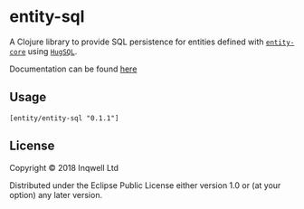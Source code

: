 # entity-sql

A Clojure library to provide SQL persistence for entities defined
with [`entity-core`](https://github.com/inqwell/entity-core)
using [`HugSQL`](https://www.hugsql.org).

Documentation can be found [here](https://inqwell.github.io/entity-sql/index.html)

## Usage

`[entity/entity-sql "0.1.1"]`

## License

Copyright © 2018 Inqwell Ltd

Distributed under the Eclipse Public License either version 1.0 or (at
your option) any later version.
